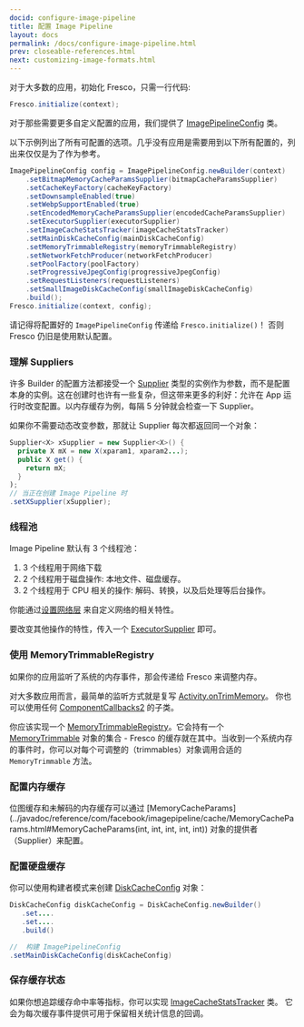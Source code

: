 ```yaml
---
docid: configure-image-pipeline
title: 配置 Image Pipeline
layout: docs
permalink: /docs/configure-image-pipeline.html
prev: closeable-references.html
next: customizing-image-formats.html
---
```


对于大多数的应用，初始化 Fresco，只需一行代码:

```java
Fresco.initialize(context);
```

对于那些需要更多自定义配置的应用，我们提供了 [ImagePipelineConfig](../javadoc/reference/com/facebook/imagepipeline/core/ImagePipelineConfig.html) 类。

以下示例列出了所有可配置的选项。几乎没有应用是需要用到以下所有配置的，列出来仅仅是为了作为参考。

```java
ImagePipelineConfig config = ImagePipelineConfig.newBuilder(context)
    .setBitmapMemoryCacheParamsSupplier(bitmapCacheParamsSupplier)
    .setCacheKeyFactory(cacheKeyFactory)
    .setDownsampleEnabled(true)
    .setWebpSupportEnabled(true)
    .setEncodedMemoryCacheParamsSupplier(encodedCacheParamsSupplier)
    .setExecutorSupplier(executorSupplier)
    .setImageCacheStatsTracker(imageCacheStatsTracker)
    .setMainDiskCacheConfig(mainDiskCacheConfig)
    .setMemoryTrimmableRegistry(memoryTrimmableRegistry)
    .setNetworkFetchProducer(networkFetchProducer)
    .setPoolFactory(poolFactory)
    .setProgressiveJpegConfig(progressiveJpegConfig)
    .setRequestListeners(requestListeners)
    .setSmallImageDiskCacheConfig(smallImageDiskCacheConfig)
    .build();
Fresco.initialize(context, config);
```

请记得将配置好的 `ImagePipelineConfig` 传递给 `Fresco.initialize()`！ 否则 Fresco 仍旧是使用默认配置。

### 理解 Suppliers

许多 Builder 的配置方法都接受一个 [Supplier](../javadoc/reference/com/facebook/common/internal/Supplier.html) 类型的实例作为参数，而不是配置本身的实例。这在创建时也许有一些复杂，但这带来更多的利好：允许在 App 运行时改变配置。以内存缓存为例，每隔 5 分钟就会检查一下 Supplier。 

如果你不需要动态改变参数，那就让 Supplier 每次都返回同一个对象：

```java
Supplier<X> xSupplier = new Supplier<X>() {
  private X mX = new X(xparam1, xparam2...);
  public X get() {
    return mX;
  }
);
// 当正在创建 Image Pipeline 时
.setXSupplier(xSupplier);
```

### 线程池

Image Pipeline 默认有 3 个线程池：

1. 3 个线程用于网络下载
2. 2 个线程用于磁盘操作: 本地文件、磁盘缓存。
3. 2 个线程用于 CPU 相关的操作: 解码、转换，以及后处理等后台操作。

你能通过[设置网络层](using-other-network-layers.html) 来自定义网络的相关特性。

要改变其他操作的特性，传入一个 [ExecutorSupplier](../javadoc/reference/com/facebook/imagepipeline/core/ExecutorSupplier.html) 即可。

### 使用 MemoryTrimmableRegistry

如果你的应用监听了系统的内存事件，那会传递给 Fresco 来调整内存。

对大多数应用而言，最简单的监听方式就是复写 [Activity.onTrimMemory](http://developer.android.com/reference/android/app/Activity.html#onTrimMemory(int))。 你也可以使用任何 [ComponentCallbacks2](http://developer.android.com/reference/android/content/ComponentCallbacks2.html) 的子类。

你应该实现一个 [MemoryTrimmableRegistry](http://frescolib.org/javadoc/reference/com/facebook/common/memory/MemoryTrimmableRegistry.html)。它会持有一个 [MemoryTrimmable](http://frescolib.org/javadoc/reference/com/facebook/common/memory/MemoryTrimmable.html) 对象的集合 - Fresco 的缓存就在其中。当收到一个系统内存的事件时，你可以对每个可调整的（trimmables）对象调用合适的 `MemoryTrimmable` 方法。

### 配置内存缓存

位图缓存和未解码的内存缓存可以通过 [MemoryCacheParams](../javadoc/reference/com/facebook/imagepipeline/cache/MemoryCacheParams.html#MemoryCacheParams\(int, int, int, int, int\)) 对象的提供者（Supplier）来配置。

### 配置硬盘缓存

你可以使用构建者模式来创建 [DiskCacheConfig](../javadoc/reference/com/facebook/cache/disk/DiskCacheConfig.Builder.html) 对象：

```java
DiskCacheConfig diskCacheConfig = DiskCacheConfig.newBuilder()
   .set....
   .set....
   .build()

//  构建 ImagePipelineConfig
.setMainDiskCacheConfig(diskCacheConfig)
```

### 保存缓存状态

如果你想追踪缓存命中率等指标，你可以实现 [ImageCacheStatsTracker](../javadoc/reference/com/facebook/imagepipeline/cache/ImageCacheStatsTracker.html) 类。 它会为每次缓存事件提供可用于保留相关统计信息的回调。
